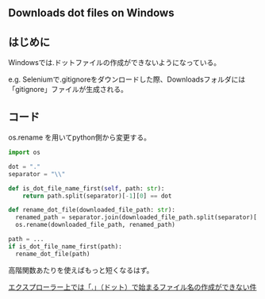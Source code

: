 ## Downloads dot files on Windows

## はじめに

Windowsでは.ドットファイルの作成ができないようになっている。

e.g.
Seleniumで.gitignoreをダウンロードした際、Downloadsフォルダには「gitignore」ファイルが生成される。

## コード

os.rename を用いてpython側から変更する。

```python
import os

dot = "."
separator = "\\"

def is_dot_file_name_first(self, path: str):
    return path.split(separator)[-1][0] == dot

def rename_dot_file(downloaded_file_path: str):
  renamed_path = separator.join(downloaded_file_path.split(separator)[:-1]) + separator + downloaded_file_path.split(separator)[-1][len(dot):]
  os.rename(downloaded_file_path, renamed_path)

path = ...
if is_dot_file_name_first(path):
  rename_dot_file(path)
```

高階関数あたりを使えばもっと短くなるはず。


[エクスプローラー上では「.」（ドット）で始まるファイル名の作成ができない件](http://unsolublesugar.com/20130404/102623/)
